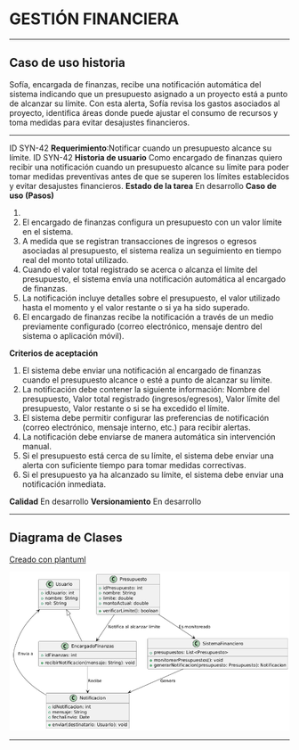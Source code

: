 # GESTIÓN FINANCIERA 

------

## Caso de uso historia 
Sofía, encargada de finanzas, recibe una notificación automática del sistema indicando que un presupuesto asignado a un proyecto está a punto de alcanzar su límite.
Con esta alerta, Sofía revisa los gastos asociados al proyecto, identifica áreas donde puede ajustar el consumo de recursos y toma medidas para evitar desajustes financieros.

---

  <tr class="idtext principal">
    <td>ID SYN-42</td>
  </tr>
  <tr class="single text">
    <td><strong>Requerimiento</strong>:Notificar cuando un presupuesto alcance su límite. ID SYN-42</td>
  </tr>
  <tr class="single gray">
    <td><strong>Historia de usuario</strong></td>
  </tr>
  <tr class="single text">
    <td>Como encargado de finanzas quiero recibir una notificación cuando un presupuesto alcance su límite para poder tomar medidas preventivas antes de que se superen los límites establecidos y evitar desajustes financieros.
</td>
  </tr>
  <tr class="duo">
    <th class="gray"><strong>Estado de la tarea</strong></th>
    <th>En desarrollo</th>
  </tr>
  <tr class="single gray">
    <td><strong>Caso de uso (Pasos)</strong></td>
  </tr>
  <tr class="single text">
    <td>
        <ol>
            <li>
             <li>El encargado de finanzas configura un presupuesto con un valor límite en el sistema.</li>
              <li>A medida que se registran transacciones de ingresos o egresos asociadas al presupuesto, el sistema realiza un seguimiento en tiempo real del monto total utilizado.</li>
              <li>Cuando el valor total registrado se acerca o alcanza el límite del presupuesto, el sistema envía una notificación automática al encargado de finanzas.</li>
              <li>La notificación incluye detalles sobre el presupuesto, el valor utilizado hasta el momento y el valor restante o si ya ha sido superado.</li>
              <li>El encargado de finanzas recibe la notificación a través de un medio previamente configurado (correo electrónico, mensaje dentro del sistema o aplicación móvil).</li>
          </ol>
   </td>
  </tr>
  <tr class="single gray">
    <td><strong>Criterios de aceptación</strong></td>
  </tr>
  <tr class="single text">
    <td>
        <ol>
              <li>El sistema debe enviar una notificación al encargado de finanzas cuando el presupuesto alcance o esté a punto de alcanzar su límite.</li>
              <li>La notificación debe contener la siguiente información: Nombre del presupuesto, Valor total registrado (ingresos/egresos), Valor límite del presupuesto, Valor restante o si se ha excedido el límite.</li>
              <li>El sistema debe permitir configurar las preferencias de notificación (correo electrónico, mensaje interno, etc.) para recibir alertas.</li>
              <li>La notificación debe enviarse de manera automática sin intervención manual.</li>
              <li>Si el presupuesto está cerca de su límite, el sistema debe enviar una alerta con suficiente tiempo para tomar medidas correctivas.</li>
              <li>Si el presupuesto ya ha alcanzado su límite, el sistema debe enviar una notificación inmediata.</li>
            </ol>
 <tr class="duo">
    <th class="gray"><strong>Calidad</strong></th>
    <th>En desarrollo</th>
  </tr>
  <tr class="duo">
    <th class="gray"><strong>Versionamiento</strong></th>
    <th>En desarrollo</th>
  </tr>
</table>


---
## Diagrama de Clases
[Creado con plantuml](https://plantuml.com/es/)

![Image title](./assets/images/syn-44.png)

---